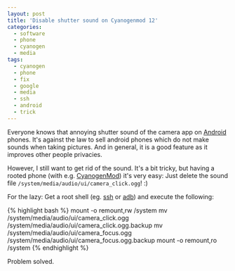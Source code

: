 ```yaml
---
layout: post
title: 'Disable shutter sound on Cyanogenmod 12'
categories:
  - software
  - phone
  - cyanogen
  - media
tags:
  - cyanogen
  - phone
  - fix
  - google
  - media
  - ssh
  - android
  - trick
---
```


Everyone knows that annoying shutter sound of the camera app on [Android](https://en.wikipedia.org/wiki/Android_%28operating_system%29) phones. It's against the law to sell android phones which do not make sounds when taking pictures. And in general, it is a good feature as it improves other people privacies.

However, I still want to get rid of the sound. It's a bit tricky, but having a rooted phone (with e.g. [CyanogenMod](https://en.wikipedia.org/wiki/CyanogenMod)) it's very easy: Just delete the sound file `/system/media/audio/ui/camera_click.ogg`! :)

For the lazy: Get a root shell (eg. [ssh](https://en.wikipedia.org/wiki/Secure_Shell) or [adb](https://en.wikipedia.org/wiki/Android_software_development#Android_Debug_Bridge)) and execute the following:

{% highlight bash %}
mount -o remount,rw /system
mv /system/media/audio/ui/camera_click.ogg /system/media/audio/ui/camera_click.ogg.backup
mv /system/media/audio/ui/camera_focus.ogg /system/media/audio/ui/camera_focus.ogg.backup
mount -o remount,ro /system
{% endhighlight %}

Problem solved.

